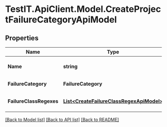 # TestIT.ApiClient.Model.CreateProjectFailureCategoryApiModel

## Properties

Name | Type | Description | Notes
------------ | ------------- | ------------- | -------------
**Name** | **string** | Failure category name | 
**FailureCategory** | **FailureCategory** | Category type | 
**FailureClassRegexes** | [**List&lt;CreateFailureClassRegexApiModel&gt;**](CreateFailureClassRegexApiModel.md) | Failure category regexes | [optional] 

[[Back to Model list]](../README.md#documentation-for-models) [[Back to API list]](../README.md#documentation-for-api-endpoints) [[Back to README]](../README.md)

